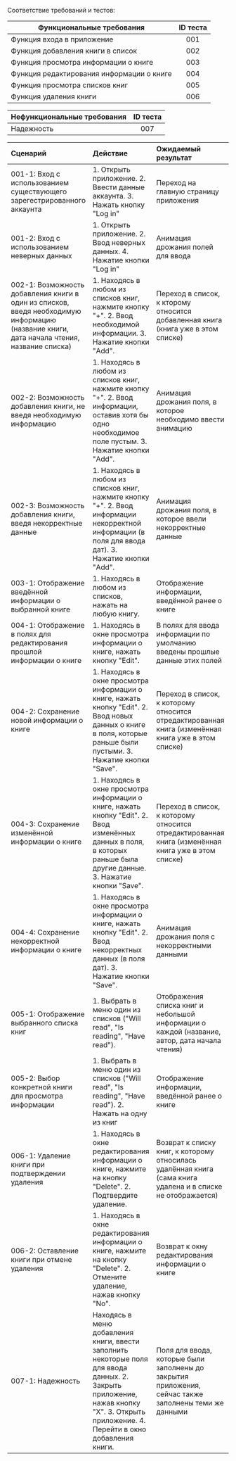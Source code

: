 Соответствие требований и тестов:

| Функциональные требования                | ID теста |
| ---------------------------------------- | :------: |
| Функция входа в приложение |    001    |
| Функция добавления книги в список |    002    |
| Функция просмотра информации о книге |    003    |
| Функция редактирования информации о книге |   004    |
| Функция просмотра списков книг |    005    |
| Функция удаления книги |    006    |


| Нефункциональные требования                | ID теста |
| ---------------------------------------- | :------: |
| Надежность |    007    |

|Cценарий|Действие|Ожидаемый результат|Фактический результат| Оценка|
|:---|:---|:---|:---|:---|
|001-1: Вход с использованием существующего зарегестрированного аккаунта | 1. Открыть приложение. 2. Ввести данные аккаунта. 3. Нажать кнопку "Log in" | Переход на главную страницу приложения | | |
|001-2: Вход с использованием неверных данных | 1. Открыть приложение. 2. Ввод неверных данных. 4. Нажатие кнопки "Log in" | Анимация дрожания полей для ввода | | |
|002-1: Возможность добавления книги в один из списков, введя необходимую информацию (название книги, дата начала чтения, название списка) | 1. Находясь в любом из списков книг, нажмите кнопку "+". 2. Ввод необходимой информации. 3. Нажатие кнопки "Add". | Переход в список, к кторому относится добавленная книга (книга уже в этом списке) | | |
|002-2: Возможность добавления книги, не введя необходимую информацию | 1. Находясь в любом из списков книг, нажмите кнопку "+". 2. Ввод информации, оставив хотя бы одно необходимое поле пустым. 3. Нажатие кнопки "Add". | Анимация дрожания поля, в которое необходимо ввести анимацию | | |
|002-3: Возможность добавления книги, введя некорректные данные | 1. Находясь в любом из списков книг, нажмите кнопку "+". 2. Ввод информации некорректной информации (в поля для ввода дат). 3. Нажатие кнопки "Add". | Анимация дрожания поля, в которое ввели некорректные данные | | |
|003-1: Отображение введённой информации о выбранной книге | 1. Находясь в любом из списков, нажать на любую книгу. | Отображение информации, введённой ранее о книге | | |
|004-1: Отображение в полях для редактирования прошлой информации о книге | 1. Находясь в окне просмотра информации о книге, нажать кнопку "Edit". | В полях для ввода информации по умолчанию введены прошлые данные этих полей | | |
|004-2: Сохранение новой информации о книге | 1. Находясь в окне просмотра информации о книге, нажать кнопку "Edit". 2. Ввод новых данных о книге в поля, которые раньше были пустыми. 3. Нажатие кнопки "Save". | Переход в список, к которому относится отредактированная книга (изменённая книга уже в этом списке)| | |
|004-3: Сохранение изменённой информации о книге | 1. Находясь в окне просмотра информации о книге, нажать кнопку "Edit". 2. Ввод изменённых данных в поля, в которых раньше была другие данные. 3. Нажатие кнопки "Save". | Переход в список, к которому относится отредактированная книга (изменённая книга уже в этом списке) | | |
|004-4: Сохранение некорректной информации о книге | 1. Находясь в окне просмотра информации о книге, нажать кнопку "Edit". 2. Ввод некорректных данных (в поля дат). 3. Нажатие кнопки "Save". | Анимация дрожания поля с некорректными данными | | |
|005-1: Отображение выбранного списка книг | 1. Выбрать в меню один из списков ("Will read", "Is reading", "Have read"). | Отображения списка книг и небольшой информации о каждой (название, автор, дата начала чтения) | | |
|005-2: Выбор конкретной книги для просмотра информации | 1. Выбрать в меню один из списков ("Will read", "Is reading", "Have read"). 2. Нажать на одну из книг| Отображение информации, введённой ранее о книге | | |
|006-1: Удаление книги при подтверждении удаления | 1. Находясь в окне редактирования информации о книге, нажмите на кнопку "Delete". 2. Подтвердите удаление. | Возврат к списку книг, к которому относилась удалённая книга (сама книга удалена и в списке не отображается) | | |
|006-2: Оставление книги при отмене удаления | 1. Находясь в окне редактирования информации о книге, нажмите на кнопку "Delete". 2. Отмените удаление, нажав кнопку "No". | Возврат к окну редактирования информации о книге | | |
|007-1: Надежность | Находясь в меню добавления книги, ввести заполнить некоторые поля для ввода данных. 2. Закрыть приложение, нажав кнопку "X". 3. Открыть приложение. 4. Перейти в окно добавления книги. | Поля для ввода, которые были заполнены до закрытия приложения, сейчас также заполнены теми же данными| | |
